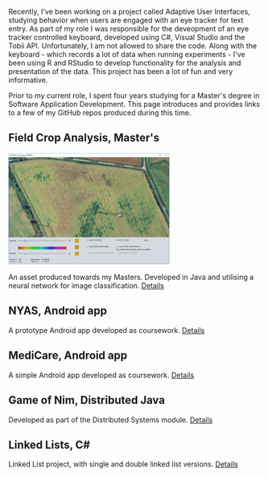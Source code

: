 Recently, I've been working on a project called Adaptive User Interfaces, studying behavior when users are engaged with an eye tracker for text entry. As part of my role I was responsible for the deveopment of an eye tracker controlled keyboard, developed using C#, Visual Studio and the Tobii API. Unfortunately, I am not allowed to share the code. Along with the keyboard - which records a lot of data when running experiments - I've been using R and RStudio to develop functionality for the analysis and presentation of the data. This project has been a lot of fun and very informative.

Prior to my current role, I spent four years studying for a Master's degree in Software Application Development. This page introduces and provides links to a few of my GitHub repos produced during this time.

## Field Crop Analysis, Master's
<img width="320" src="https://github.com/cnicholas63/FieldCropAnalysis/blob/master/ScreenShots/FieldNoSelection.png" alt="Field crop analysis">

An asset produced towards my Masters. Developed in Java and utilising a neural network for image classification. 
[Details](https://github.com/cnicholas63/FieldCropAnalysis)

## NYAS, Android app
A prototype Android app developed as coursework. 
[Details](https://github.com/cnicholas63/NYAS_Final)


## MediCare, Android app
A simple Android app developed as coursework.
[Details](https://github.com/cnicholas63/MyMediCare)

## Game of Nim, Distributed Java
Developed as part of the Distributed Systems module.
[Details](https://github.com/cnicholas63/GameOfNim)

## Linked Lists, C# 
Linked List project, with single and double linked list versions.
[Details](https://github.com/cnicholas63/Linked-Lists)

